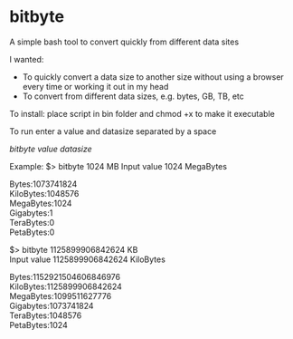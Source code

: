 # bitbyte
A simple bash tool to convert quickly from different data sites

I wanted:
- To quickly convert a data size to another size without using a browser every time or working it out in my head
- To convert from different data sizes, e.g. bytes, GB, TB, etc 

To install: place script in bin folder and chmod +x to make it executable

To run enter a value and datasize separated by a space  

<i>bitbyte value datasize </i>


Example:
  $> bitbyte 1024 MB
  Input  value 1024 MegaBytes
  
  Bytes:1073741824  
  KiloBytes:1048576  
  MegaBytes:1024  
  Gigabytes:1  
  TeraBytes:0  
  PetaBytes:0  
  
  $> bitbyte 1125899906842624 KB  
  Input  value 1125899906842624 KiloBytes  
  
  Bytes:1152921504606846976  
  KiloBytes:1125899906842624  
  MegaBytes:1099511627776  
  Gigabytes:1073741824  
  TeraBytes:1048576  
  PetaBytes:1024  
 
